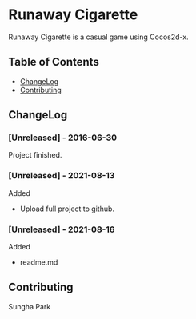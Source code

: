# Runaway Cigarette
Runaway Cigarette is a casual game using Cocos2d-x.

## Table of Contents
- [ChangeLog](#ChangeLog)
- [Contributing](#contributing)

## ChangeLog
### [Unreleased] - 2016-06-30
Project finished.
### [Unreleased] - 2021-08-13
Added
- Upload full project to github.
### [Unreleased] - 2021-08-16
Added
- readme.md

## Contributing
Sungha Park
